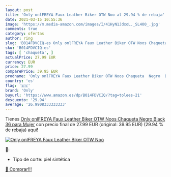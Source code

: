 ```yaml
---
layout: post
title: 'Only onlFREYA Faux Leather Biker OTW Noo al 29.94 % de rebaja'
date: 2021-03-15 10:55:36
image: 'https://m.media-amazon.com/images/I/41HyN1JdxoL._SL400_.jpg'
comments: true
category: ofertas
author: ring
slug: 'B014FDVCIQ-es Only onlFREYA Faux Leather Biker OTW Noos Chaqueta Negro...'
sku: 'B014FDVCIQ-es'
tags: [ 'chaqueta', ]
actualPrice: 27.99 EUR
currency: EUR
price: 27.99
comparePrice: 39.95 EUR
prodname: 'Only onlFREYA Faux Leather Biker OTW Noos Chaqueta  Negro  Black   36 para Mujer'
country: 'es'
flag: '🇪🇸'
brand: 'Only'
buyurl: 'https://www.amazon.es/dp/B014FDVCIQ/?tag=tolees-21'
descuento: '29.94'
average: '26.9908333333333'
---
```


Tienes [Only onlFREYA Faux Leather Biker OTW Noos Chaqueta  Negro  Black   36 para Mujer](https://www.amazon.es/dp/B014FDVCIQ/?tag=tolees-21) con precio final de  27.99 EUR (original: 39.95 EUR) (29.94 %  de rebaja) aqui!

[![Only onlFREYA Faux Leather Biker OTW Noo](https://m.media-amazon.com/images/I/41HyN1JdxoL._SL400_.jpg)](https://www.amazon.es/dp/B014FDVCIQ/?tag=tolees-21)

🔎:

- Tipo de corte: piel sintética

[🛒 Comprar!!!](https://www.amazon.es/dp/B014FDVCIQ/?tag=tolees-21)
